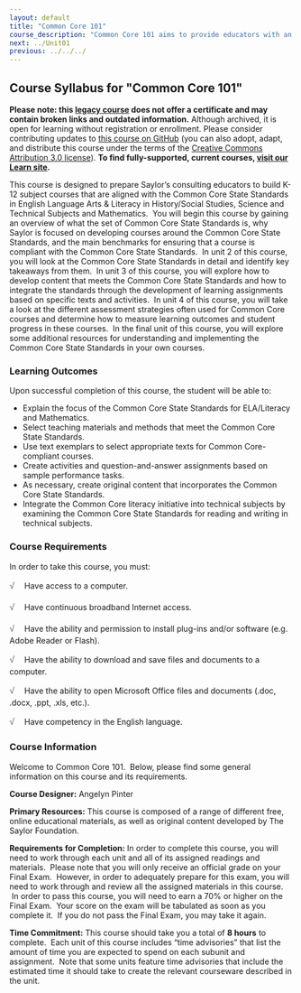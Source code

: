 ```yaml
---
layout: default
title: "Common Core 101"
course_description: "Common Core 101 aims to provide educators with an overview of the Common Core State Standards; top resources for developing content; and the main benchmarks for ensuring that a K-12 course is compliant with new state standards. After a push by the National Governor’s Association in 2009, common core standards have been adopted by 45 states (and 3 territories) with some state assessments slated to begin in 2014-2015. This is a non-credit professional development module."
next: ../Unit01
previous: ../../../
---
```

Course Syllabus for "Common Core 101"
--------------------------------------

**Please note: this [legacy course](https://sayloracademy.zendesk.com/hc/en-us/articles/206089967) does not offer a certificate and may contain 
broken links and outdated information.** Although archived, it is open 
for learning without registration or enrollment. Please consider contributing 
updates to [this course on GitHub](https://github.com/saylordotorg/course_commoncore101) 
(you can also adopt, adapt, and distribute this course under the terms of 
the [Creative Commons Attribution 3.0 license](http://creativecommons.org/licenses/by/3.0/)). **To find fully-supported, current courses, [visit our 
Learn site](https://learn.saylor.org).**

This course is designed to prepare Saylor’s consulting educators to
build K-12 subject courses that are aligned with the Common Core State
Standards in English Language Arts & Literacy in History/Social Studies,
Science and Technical Subjects and Mathematics.  You will begin this
course by gaining an overview of what the set of Common Core State
Standards is, why Saylor is focused on developing courses around the
Common Core State Standards, and the main benchmarks for ensuring that a
course is compliant with the Common Core State Standards.  In unit 2 of
this course, you will look at the Common Core State Standards in detail
and identify key takeaways from them.  In unit 3 of this course, you
will explore how to develop content that meets the Common Core State
Standards and how to integrate the standards through the development of
learning assignments based on specific texts and activities.  In unit 4
of this course, you will take a look at the different assessment
strategies often used for Common Core courses and determine how to
measure learning outcomes and student progress in these courses.  In the
final unit of this course, you will explore some additional resources
for understanding and implementing the Common Core State Standards in
your own courses.

### Learning Outcomes

Upon successful completion of this course, the student will be able
to:  

-   Explain the focus of the Common Core State Standards for
    ELA/Literacy and Mathematics.
-   Select teaching materials and methods that meet the Common Core
    State Standards.
-   Use text exemplars to select appropriate texts for Common
    Core-compliant courses.
-   Create activities and question-and-answer assignments based on
    sample performance tasks.
-   As necessary, create original content that incorporates the Common
    Core State Standards.
-   Integrate the Common Core literacy initiative into technical
    subjects by examining the Common Core State Standards for reading
    and writing in technical subjects.

### Course Requirements

In order to take this course, you must:  
  
 <span
style="color: rgb(85, 85, 85); font-family: 'Myriad Pro', 'Gill Sans', 'Gill Sans MT', Calibri, sans-serif; font-size: 16px; line-height: 24px; -webkit-text-size-adjust: none; ">√
   </span>Have access to a computer.  
  
 <span
style="color: rgb(85, 85, 85); font-family: 'Myriad Pro', 'Gill Sans', 'Gill Sans MT', Calibri, sans-serif; font-size: 16px; line-height: 24px; -webkit-text-size-adjust: none; ">√
   </span>Have continuous broadband Internet access.  
  
 <span
style="color: rgb(85, 85, 85); font-family: 'Myriad Pro', 'Gill Sans', 'Gill Sans MT', Calibri, sans-serif; font-size: 16px; line-height: 24px; -webkit-text-size-adjust: none; ">√
   </span>Have the ability and permission to install plug-ins and/or
software (e.g. Adobe Reader or Flash).  
  
 <span
style="color: rgb(85, 85, 85); font-family: 'Myriad Pro', 'Gill Sans', 'Gill Sans MT', Calibri, sans-serif; font-size: 16px; line-height: 24px; -webkit-text-size-adjust: none; ">√
   </span>Have the ability to download and save files and documents to a
computer.  
  
 <span
style="color: rgb(85, 85, 85); font-family: 'Myriad Pro', 'Gill Sans', 'Gill Sans MT', Calibri, sans-serif; font-size: 16px; line-height: 24px; -webkit-text-size-adjust: none; ">√
   </span>Have the ability to open Microsoft Office files and documents
(.doc, .docx, .ppt, .xls, etc.).  
  
 <span
style="color: rgb(85, 85, 85); font-family: 'Myriad Pro', 'Gill Sans', 'Gill Sans MT', Calibri, sans-serif; font-size: 16px; line-height: 24px; -webkit-text-size-adjust: none; ">√
   </span>Have competency in the English language.

### Course Information

Welcome to Common Core 101.  Below, please find some general information
on this course and its requirements.  
  
 **Course Designer:** Angelyn Pinter  
  
 **Primary Resources:** This course is composed of a range of different
free, online educational materials, as well as original content
developed by The Saylor Foundation.  
  
 **Requirements for Completion:** In order to complete this course, you
will need to work through each unit and all of its assigned readings and
materials.  Please note that you will only receive an official grade on
your Final Exam.  However, in order to adequately prepare for this exam,
you will need to work through and review all the assigned materials in
this course.  In order to pass this course, you will need to earn a 70%
or higher on the Final Exam.  Your score on the exam will be tabulated
as soon as you complete it.  If you do not pass the Final Exam, you may
take it again.  
  
 **Time Commitment:** This course should take you a total of **8
hours** to complete.  Each unit of this course includes “time
advisories” that list the amount of time you are expected to spend on
each subunit and assignment.  Note that some units feature time
advisories that include the estimated time it should take to create the
relevant courseware described in the unit.  
  

